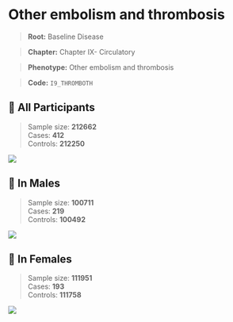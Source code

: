 # Other embolism and thrombosis

> **Root:** Baseline Disease  

> **Chapter:** Chapter IX- Circulatory  

> **Phenotype:** Other embolism and thrombosis  

> **Code:** `I9_THROMBOTH`

## 🧪 All Participants  
> Sample size: **212662**  
> Cases: **412**  
> Controls: **212250**
<img src="/Disease/Figures/ALL/Incidence/I9_THROMBOTH.png"/>
<CsvTable src="/public/Disease/Data/ALL/Incidence/COX_I9_THROMBOTH.csv" label="🔍 View full results" />

## 👨 In Males  
> Sample size: **100711**  
> Cases: **219**  
> Controls: **100492**
<img src="/Disease/Figures/Male/Incidence/I9_THROMBOTH.png"/>
<CsvTable src="/public/Disease/Data/Male/Incidence/COX_I9_THROMBOTH.csv" label="🔍 View full results" />

## 👩 In Females  
> Sample size: **111951**  
> Cases: **193**  
> Controls: **111758**
<img src="/Disease/Figures/Female/Incidence/I9_THROMBOTH.png"/>
<CsvTable src="/public/Disease/Data/Female/Incidence/COX_I9_THROMBOTH.csv" label="🔍 View full results" />
